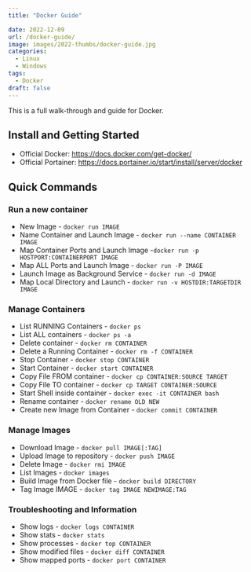 ```yaml
---
title: "Docker Guide"

date: 2022-12-09
url: /docker-guide/
image: images/2022-thumbs/docker-guide.jpg
categories:
  - Linux
  - Windows
tags:
  - Docker
draft: false
---
```

This is a full walk-through and guide for Docker. 
<!--more-->

## Install and Getting Started

- Official Docker: <https://docs.docker.com/get-docker/>
- Official Portainer: <https://docs.portainer.io/start/install/server/docker>

## Quick Commands

### Run a new container

- New Image - `docker run IMAGE`
- Name Container and Launch Image - `docker run --name CONTAINER IMAGE`
- Map Container Ports and Launch Image -`docker run -p HOSTPORT:CONTAINERPORT IMAGE`
- Map ALL Ports and Launch Image - `docker run -P IMAGE`
- Launch Image as Background Service - `docker run -d IMAGE`
- Map Local Directory and Launch - `docker run -v HOSTDIR:TARGETDIR IMAGE`

### Manage Containers

- List RUNNING Containers - `docker ps`
- List ALL containers - `docker ps -a`
- Delete container - `docker rm CONTAINER`
- Delete a Running Container - `docker rm -f CONTAINER`
- Stop Container - `docker stop CONTAINER`
- Start Container - `docker start CONTAINER`
- Copy File FROM container - `docker cp CONTAINER:SOURCE TARGET`
- Copy File TO container - `docker cp TARGET CONTAINER:SOURCE`
- Start Shell inside container - `docker exec -it CONTAINER bash`
- Rename container - `docker rename OLD NEW`
- Create new Image from Container - `docker commit CONTAINER`

### Manage Images

- Download Image - `docker pull IMAGE[:TAG]`
- Upload Image to repository - `docker push IMAGE`
- Delete Image - `docker rmi IMAGE`
- List Images - `docker images`
- Build Image from Docker file - `docker build DIRECTORY`
- Tag Image IMAGE - `docker tag IMAGE NEWIMAGE:TAG`

### Troubleshooting and Information

- Show logs - `docker logs CONTAINER`
- Show stats - `docker stats`
- Show processes - `docker top CONTAINER`
- Show modified files - `docker diff CONTAINER`
- Show mapped ports - `docker port CONTAINER`


